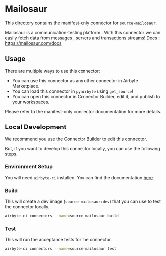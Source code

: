 # Mailosaur
This directory contains the manifest-only connector for `source-mailosaur`.

Mailosaur is a communication-testing platform .
With this connector we can easily fetch data from messages , servers and transactions streams!
Docs : https://mailosaur.com/docs

## Usage
There are multiple ways to use this connector:
- You can use this connector as any other connector in Airbyte Marketplace.
- You can load this connector in `pyairbyte` using `get_source`!
- You can open this connector in Connector Builder, edit it, and publish to your workspaces.

Please refer to the manifest-only connector documentation for more details.

## Local Development
We recommend you use the Connector Builder to edit this connector.

But, if you want to develop this connector locally, you can use the following steps.

### Environment Setup
You will need `airbyte-ci` installed. You can find the documentation [here](airbyte-ci).

### Build
This will create a dev image (`source-mailosaur:dev`) that you can use to test the connector locally.
```bash
airbyte-ci connectors --name=source-mailosaur build
```

### Test
This will run the acceptance tests for the connector.
```bash
airbyte-ci connectors --name=source-mailosaur test
```

